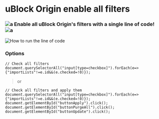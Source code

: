 # uBlock Origin enable all filters
### ![a](https://i.imgur.com/LYQy6cQ.gif) Enable all uBlock Origin's filters with a single line of code! ![a](https://i.imgur.com/LYQy6cQ.gif)
![How to run the line of code](https://i.imgur.com/MOmkNRU.gif)

### Options
```
// Check all filters
document.querySelectorAll("input[type=checkbox]").forEach(e=>{"importLists"!=e.id&&(e.checked=!0)});
```
> or
```
// Check all filters and apply them
document.querySelectorAll("input[type=checkbox]").forEach(e=>{"importLists"!=e.id&&(e.checked=!0)});
document.getElementById("buttonApply").click();
document.getElementById("buttonPurgeAll").click();
document.getElementById("buttonUpdate").click();
```
